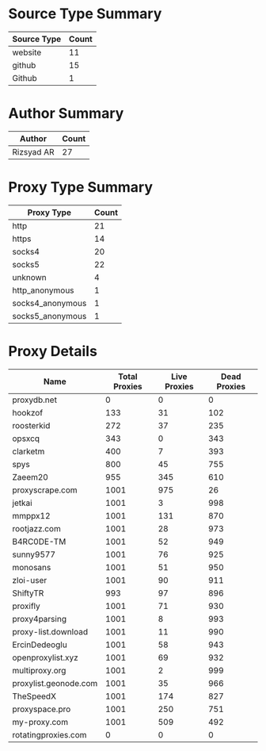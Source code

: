 # Source Type Summary

| Source Type | Count |
|-------------|-------|
| website | 11 |
| github | 15 |
| Github | 1 |


# Author Summary

| Author | Count |
|--------|-------|
| Rizsyad AR | 27 |


# Proxy Type Summary

| Proxy Type | Count |
|------------|-------|
| http | 21 |
| https | 14 |
| socks4 | 20 |
| socks5 | 22 |
| unknown | 4 |
| http_anonymous | 1 |
| socks4_anonymous | 1 |
| socks5_anonymous | 1 |


# Proxy Details

| Name | Total Proxies | Live Proxies | Dead Proxies |
|------|---------------|--------------|---------------|
| proxydb.net | 0 | 0 | 0 |
| hookzof | 133 | 31 | 102 |
| roosterkid | 272 | 37 | 235 |
| opsxcq | 343 | 0 | 343 |
| clarketm | 400 | 7 | 393 |
| spys | 800 | 45 | 755 |
| Zaeem20 | 955 | 345 | 610 |
| proxyscrape.com | 1001 | 975 | 26 |
| jetkai | 1001 | 3 | 998 |
| mmppx12 | 1001 | 131 | 870 |
| rootjazz.com | 1001 | 28 | 973 |
| B4RC0DE-TM | 1001 | 52 | 949 |
| sunny9577 | 1001 | 76 | 925 |
| monosans | 1001 | 51 | 950 |
| zloi-user | 1001 | 90 | 911 |
| ShiftyTR | 993 | 97 | 896 |
| proxifly | 1001 | 71 | 930 |
| proxy4parsing | 1001 | 8 | 993 |
| proxy-list.download | 1001 | 11 | 990 |
| ErcinDedeoglu | 1001 | 58 | 943 |
| openproxylist.xyz | 1001 | 69 | 932 |
| multiproxy.org | 1001 | 2 | 999 |
| proxylist.geonode.com | 1001 | 35 | 966 |
| TheSpeedX | 1001 | 174 | 827 |
| proxyspace.pro | 1001 | 250 | 751 |
| my-proxy.com | 1001 | 509 | 492 |
| rotatingproxies.com | 0 | 0 | 0 |
